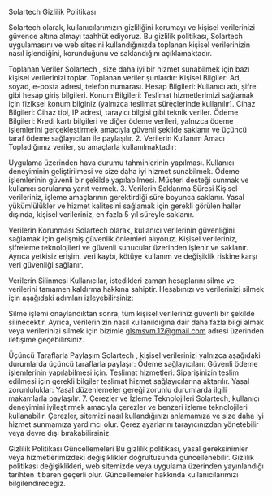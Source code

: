 Solartech Gizlilik Politikası

Solartech  olarak, kullanıcılarımızın gizliliğini korumayı ve kişisel verilerinizi güvence altına almayı taahhüt ediyoruz. Bu gizlilik politikası, Solartech  uygulamasını ve web sitesini kullandığınızda toplanan kişisel verilerinizin nasıl işlendiğini, korunduğunu ve saklandığını açıklamaktadır.

Toplanan Veriler Solartech , size daha iyi bir hizmet sunabilmek için bazı kişisel verilerinizi toplar. Toplanan veriler şunlardır:
Kişisel Bilgiler: Ad, soyad, e-posta adresi, telefon numarası. Hesap Bilgileri: Kullanıcı adı, şifre gibi hesap giriş bilgileri. Konum Bilgileri: Teslimat hizmetlerimizi sağlamak için fiziksel konum bilginiz (yalnızca teslimat süreçlerinde kullanılır). Cihaz Bilgileri: Cihaz tipi, IP adresi, tarayıcı bilgisi gibi teknik veriler. Ödeme Bilgileri: Kredi kartı bilgileri ve diğer ödeme verileri, yalnızca ödeme işlemlerini gerçekleştirmek amacıyla güvenli şekilde saklanır ve üçüncü taraf ödeme sağlayıcıları ile paylaşılır. 2. Verilerin Kullanım Amacı Topladığımız veriler, şu amaçlarla kullanılmaktadır:

Uygulama üzerinden hava durumu tahminlerinin yapılması. Kullanıcı deneyiminin geliştirilmesi ve size daha iyi hizmet sunabilmek. Ödeme işlemlerinin güvenli bir şekilde yapılabilmesi. Müşteri desteği sunmak ve kullanıcı sorularına yanıt vermek.  3. Verilerin Saklanma Süresi Kişisel verileriniz, işleme amaçlarının gerektirdiği süre boyunca saklanır. Yasal yükümlülükler ve hizmet kalitesini sağlamak için gerekli görülen haller dışında, kişisel verileriniz, en fazla 5 yıl süreyle saklanır.

Verilerin Korunması Solartech olarak, kullanıcı verilerinin güvenliğini sağlamak için gelişmiş güvenlik önlemleri alıyoruz. Kişisel verileriniz, şifreleme teknolojileri ve güvenli sunucular üzerinden işlenir ve saklanır. Ayrıca yetkisiz erişim, veri kaybı, kötüye kullanım ve değişiklik riskine karşı veri güvenliği sağlanır.

Verilerin Silinmesi Kullanıcılar, istedikleri zaman hesaplarını silme ve verilerini tamamen kaldırma hakkına sahiptir. Hesabınızı ve verilerinizi silmek için aşağıdaki adımları izleyebilirsiniz:

Silme işlemi onaylandıktan sonra, tüm kişisel verileriniz güvenli bir şekilde silinecektir. Ayrıca, verilerinizin nasıl kullanıldığına dair daha fazla bilgi almak veya verilerinizi silmek için bizimle glsmsvm.12@gmail.com adresi üzerinden iletişime geçebilirsiniz.

Üçüncü Taraflarla Paylaşım Solartech , kişisel verilerinizi yalnızca aşağıdaki durumlarda üçüncü taraflarla paylaşır:
Ödeme sağlayıcıları: Güvenli ödeme işlemlerinin yapılabilmesi için. Teslimat hizmetleri: Siparişinizin teslim edilmesi için gerekli bilgiler teslimat hizmet sağlayıcılarına aktarılır. Yasal zorunluluklar: Yasal düzenlemeler gereği zorunlu durumlarda ilgili makamlarla paylaşılır. 7. Çerezler ve İzleme Teknolojileri Solartech, kullanıcı deneyimini iyileştirmek amacıyla çerezler ve benzeri izleme teknolojileri kullanabilir. Çerezler, sitemizi nasıl kullandığınızı anlamamıza ve size daha iyi hizmet sunmamıza yardımcı olur. Çerez ayarlarını tarayıcınızdan yönetebilir veya devre dışı bırakabilirsiniz.

Gizlilik Politikası Güncellemeleri Bu gizlilik politikası, yasal gereksinimler veya hizmetlerimizdeki değişiklikler doğrultusunda güncellenebilir. Gizlilik politikası değişiklikleri, web sitemizde veya uygulama üzerinden yayınlandığı tarihten itibaren geçerli olur. Güncellemeler hakkında kullanıcılarımızı bilgilendireceğiz.

